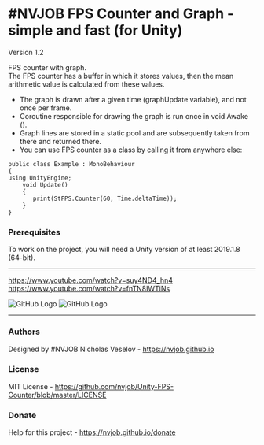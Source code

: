 # #NVJOB FPS Counter and Graph - simple and fast (for Unity)

Version 1.2

FPS counter with graph.<br>
The FPS counter has a buffer in which it stores values, then the mean arithmetic value is calculated from these values.

- The graph is drawn after a given time (graphUpdate variable), and not once per frame.<br>
- Coroutine responsible for drawing the graph is run once in void Awake ().<br>
- Graph lines are stored in a static pool and are subsequently taken from there and returned there.<br>
- You can use FPS counter as a class by calling it from anywhere else:
```
public class Example : MonoBehaviour
{
using UnityEngine;
    void Update()
    {
       print(StFPS.Counter(60, Time.deltaTime));       
    }
}
```

### Prerequisites

To work on the project, you will need a Unity version of at least 2019.1.8 (64-bit).

------------------------------------

https://www.youtube.com/watch?v=suy4ND4_hn4 <br/>
https://www.youtube.com/watch?v=fnTN8IWTiNs

![GitHub Logo](https://github.com/nvjob/Unity-FPS-Counter/blob/master/Images/Unity-FPS-Counter-1.png?raw=true)
![GitHub Logo](https://github.com/nvjob/Unity-FPS-Counter/blob/master/Images/Unity-FPS-Counter-0.png?raw=true)

-------------------------------------------------------------------

### Authors
Designed by #NVJOB Nicholas Veselov - https://nvjob.github.io

### License
MIT License - https://github.com/nvjob/Unity-FPS-Counter/blob/master/LICENSE

### Donate
Help for this project - https://nvjob.github.io/donate
